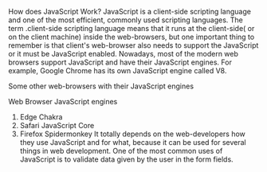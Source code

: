 How does JavaScript Work?
JavaScript is a client-side scripting language and one of the most efficient, commonly used scripting languages. The term .client-side scripting language means that it runs at the client-side( or on the client machine) inside the web-browsers, but one important thing to remember is that client's web-browser also needs to support the JavaScript or it must be JavaScript enabled. Nowadays, most of the modern web browsers support JavaScript and have their JavaScript engines. For example, Google Chrome has its own JavaScript engine called V8.

Some other web-browsers with their JavaScript engines

Web Browser	JavaScript engines
1.	Edge	Chakra
2.	Safari	JavaScript Core
3.	Firefox	Spidermonkey
It totally depends on the web-developers how they use JavaScript and for what, because it can be used for several things in web development. One of the most common uses of JavaScript is to validate data given by the user in the form fields.